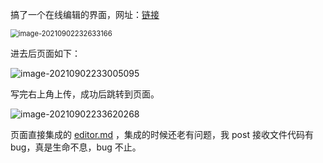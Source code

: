 <style type="text/css"> img{display:block;margin:0 auto;}</style>

搞了一个在线编辑的界面，网址：[链接](https://orzlinux.cn/editmd.html)

<img src="https://gitee.com/hqinglau/img/raw/master/img/20210902232633.png" alt="image-20210902232633166" style="zoom:80%;" />

进去后页面如下：

![image-20210902233005095](https://gitee.com/hqinglau/img/raw/master/img/20210902233005.png)

写完右上角上传，成功后跳转到页面。

![image-20210902233620268](https://gitee.com/hqinglau/img/raw/master/img/20210902233620.png)

页面直接集成的 [editor.md](https://github.com/pandao/editor.md) ，集成的时候还老有问题，我 post 接收文件代码有 bug，真是生命不息，bug 不止。





